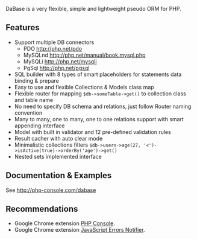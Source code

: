 DaBase is a very flexible, simple and lightweight pseudo ORM for PHP.

## Features

* Support multiple DB connectors
  * PDO http://php.net/pdo
  * MySQLnd http://php.net/manual/book.mysql.php
  * MySQLi http://php.net/mysqli
  * PgSql http://php.net/pgsql
* SQL builder with 8 types of smart placeholders for statements data binding & prepare
* Easy to use and flexible Collections & Models class map
* Flexible router for mapping `$db->someTable->get()` to collection class and table name
* No need to specify DB schema and relations, just follow Router naming convention 
* Many to many, one to many, one to one relations support with smart appending interface 
* Model with built in validator and 12 pre-defined validation rules
* Result cacher with auto clear mode
* Minimalistic collections filters `$db->users->age(27, '<')->isActive(true)->orderBy('age')->get()`
* Nested sets implemented interface

## Documentation & Examples

See http://php-console.com/dabase

## Recommendations
 * Google Chrome extension [PHP Console](https://chrome.google.com/webstore/detail/php-console/nfhmhhlpfleoednkpnnnkolmclajemef).
 * Google Chrome extension [JavaScript Errors Notifier](https://chrome.google.com/webstore/detail/javascript-errors-notifie/jafmfknfnkoekkdocjiaipcnmkklaajd).
